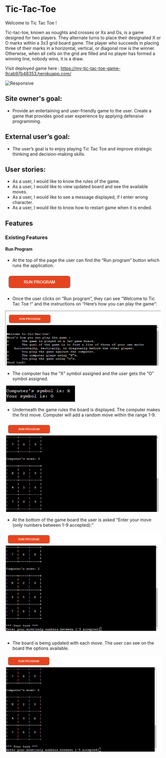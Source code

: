 
# Tic-Tac-Toe

Welcome to Tic Tac Toe ! 

Tic-tac-toe, known as noughts and crosses or Xs and Os, is a game designed for two players. They alternate turns to place their designated X or O marks within a 3x3 grid board game. The player who succeeds in placing three of their marks in a horizontal, vertical, or diagonal row is the winner.
Otherwise, when all cells on the grid are filled and no player has formed a winning line, nobody wins, it is a draw.  

Visit deployed game here : https://my-tic-tac-toe-game-9cab97b48353.herokuapp.com/

![Responsive]()

## Site owner's goal:

* Provide an entertaining and user-friendly game to the user. Create a game that provides good user experience by applying defensive programming.

## External user’s goal:

* The user’s goal is to enjoy playing Tic Tac Toe and improve strategic thinking and decision-making skills.

## User stories:

* As a user, I would like to know the rules of the game.
* As a user, I would like to view updated board and see the available moves. 
* As a user, I would like to see a message displayed, if I enter wrong character.
* As a user, I would like to know how to restart game when it is ended.

## Features

### Existing Features

#### Run Program

* At the top of the page the user can find the “Run program” button which runs the application. 

![Run Program](https://github.com/AdrianaStoi/tic-tac-toe/blob/main/documentation/imagesreadme/run_program_button.png)

* Once the user clicks on “Run program”, they can see “Welcome to Tic Tac Toe !” and  the instructions on “Here’s how you can play the game”:

![Game instructions](https://github.com/AdrianaStoi/tic-tac-toe/blob/main/documentation/imagesreadme/game_instructions.png)

* The computer has the “X” symbol assigned and the user gets the “O” symbol assigned.

![Game symbols](https://github.com/AdrianaStoi/tic-tac-toe/blob/main/documentation/imagesreadme/symbols_assigned.png)

* Underneath the game rules the board is displayed. The computer makes the first move. Computer will add a random move within the range 1-9.

![Computer move](https://github.com/AdrianaStoi/tic-tac-toe/blob/main/documentation/imagesreadme/computer_move.png)

* At the bottom of the game board the user is asked “Enter your move (only numbers between 1-9 accepted):”

![User move](https://github.com/AdrianaStoi/tic-tac-toe/blob/main/documentation/imagesreadme/user_turn_message.png)

* The board is being updated with each move. The user can see on the board the options available.

![Updated board](https://github.com/AdrianaStoi/tic-tac-toe/blob/main/documentation/imagesreadme/board_updated.png)